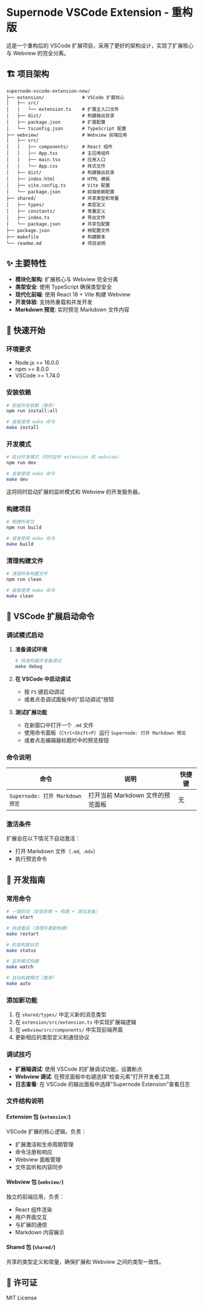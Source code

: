 # Supernode VSCode Extension - 重构版

这是一个重构后的 VSCode 扩展项目，采用了更好的架构设计，实现了扩展核心与 Webview 的完全分离。

## 🏗️ 项目架构

```
supernode-vscode-extension-new/
├── extension/              # VSCode 扩展核心
│   ├── src/
│   │   └── extension.ts    # 扩展主入口文件
│   ├── dist/               # 构建输出目录
│   ├── package.json        # 扩展配置
│   └── tsconfig.json       # TypeScript 配置
├── webview/                # Webview 前端应用
│   ├── src/
│   │   ├── components/     # React 组件
│   │   ├── App.tsx         # 主应用组件
│   │   ├── main.tsx        # 应用入口
│   │   └── App.css         # 样式文件
│   ├── dist/               # 构建输出目录
│   ├── index.html          # HTML 模板
│   ├── vite.config.ts      # Vite 配置
│   └── package.json        # 前端依赖配置
├── shared/                 # 共享类型和常量
│   ├── types/              # 类型定义
│   ├── constants/          # 常量定义
│   ├── index.ts            # 导出文件
│   └── package.json        # 共享包配置
├── package.json            # 根配置文件
├── makefile                # 构建脚本
└── readme.md               # 项目说明
```

## ✨ 主要特性

- **模块化架构**: 扩展核心与 Webview 完全分离
- **类型安全**: 使用 TypeScript 确保类型安全
- **现代化前端**: 使用 React 18 + Vite 构建 Webview
- **开发体验**: 支持热重载和并发开发
- **Markdown 预览**: 实时预览 Markdown 文件内容

## 🚀 快速开始

### 环境要求

- Node.js >= 16.0.0
- npm >= 8.0.0
- VSCode >= 1.74.0

### 安装依赖

```bash
# 安装所有依赖（推荐）
npm run install:all

# 或者使用 make 命令
make install
```

### 开发模式

```bash
# 启动开发模式（同时监听 extension 和 webview）
npm run dev

# 或者使用 make 命令
make dev
```

这将同时启动扩展的监听模式和 Webview 的开发服务器。

### 构建项目

```bash
# 构建所有包
npm run build

# 或者使用 make 命令
make build
```

### 清理构建文件

```bash
# 清理所有构建文件
npm run clean

# 或者使用 make 命令
make clean
```

## 🎯 VSCode 扩展启动命令

### 调试模式启动

1. **准备调试环境**
   ```bash
   # 快速构建并准备调试
   make debug
   ```

2. **在 VSCode 中启动调试**
   - 按 `F5` 键启动调试
   - 或者点击调试面板中的"启动调试"按钮

3. **测试扩展功能**
   - 在新窗口中打开一个 `.md` 文件
   - 使用命令面板（`Ctrl+Shift+P`）运行 `Supernode: 打开 Markdown 预览`
   - 或者点击编辑器标题栏中的预览按钮

### 命令说明

| 命令 | 说明 | 快捷键 |
|------|------|--------|
| `Supernode: 打开 Markdown 预览` | 打开当前 Markdown 文件的预览面板 | 无 |

### 激活条件

扩展会在以下情况下自动激活：
- 打开 Markdown 文件（`.md`, `.mdx`）
- 执行预览命令

## 🔧 开发指南

### 常用命令

```bash
# 一键启动（安装依赖 + 构建 + 调试准备）
make start

# 快速重启（清理并重新构建）
make restart

# 检查构建状态
make status

# 监听模式构建
make watch

# 自动构建模式（推荐）
make auto
```

### 添加新功能

1. 在 `shared/types/` 中定义新的消息类型
2. 在 `extension/src/extension.ts` 中实现扩展端逻辑
3. 在 `webview/src/components/` 中实现前端界面
4. 更新相应的类型定义和通信协议

### 调试技巧

- **扩展端调试**: 使用 VSCode 的扩展调试功能，设置断点
- **Webview 调试**: 在预览面板中右键选择"检查元素"打开开发者工具
- **日志查看**: 在 VSCode 的输出面板中选择"Supernode Extension"查看日志

### 文件结构说明

#### Extension 包 (`extension/`)

VSCode 扩展的核心逻辑，负责：
- 扩展激活和生命周期管理
- 命令注册和响应
- Webview 面板管理
- 文件监听和内容同步

#### Webview 包 (`webview/`)

独立的前端应用，负责：
- React 组件渲染
- 用户界面交互
- 与扩展的通信
- Markdown 内容展示

#### Shared 包 (`shared/`)

共享的类型定义和常量，确保扩展和 Webview 之间的类型一致性。

## 📝 许可证

MIT License